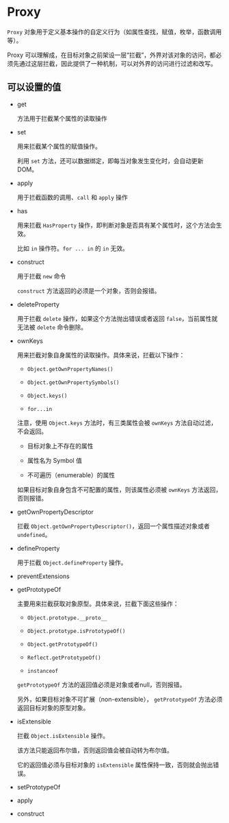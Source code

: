 # Proxy

`Proxy` 对象用于定义基本操作的自定义行为（如属性查找，赋值，枚举，函数调用等）。

Proxy 可以理解成，在目标对象之前架设一层“拦截”，外界对该对象的访问，都必须先通过这层拦截，因此提供了一种机制，可以对外界的访问进行过滤和改写。

## 可以设置的值

* get

  方法用于拦截某个属性的读取操作

* set

  用来拦截某个属性的赋值操作。

  利用 `set` 方法，还可以数据绑定，即每当对象发生变化时，会自动更新 DOM。

* apply

  用于拦截函数的调用、`call` 和 `apply` 操作

* has

  用来拦截 `HasProperty` 操作，即判断对象是否具有某个属性时，这个方法会生效。

  比如 `in` 操作符。`for ... in` 的 `in` 无效。

* construct

  用于拦截 `new` 命令

  `construct` 方法返回的必须是一个对象，否则会报错。

* deleteProperty

  用于拦截 `delete` 操作，如果这个方法抛出错误或者返回 `false`，当前属性就无法被 `delete` 命令删除。

* ownKeys

  用来拦截对象自身属性的读取操作。具体来说，拦截以下操作：

  * `Object.getOwnPropertyNames()`

  * `Object.getOwnPropertySymbols()`

  * `Object.keys()`

  * `for...in`

  注意，使用 `Object.keys` 方法时，有三类属性会被 `ownKeys` 方法自动过滤，不会返回。

  * 目标对象上不存在的属性
  
  * 属性名为 Symbol 值
  
  * 不可遍历（enumerable）的属性

  如果目标对象自身包含不可配置的属性，则该属性必须被 `ownKeys` 方法返回，否则报错。

* getOwnPropertyDescriptor

  拦截 `Object.getOwnPropertyDescriptor()`，返回一个属性描述对象或者 `undefined`。

* defineProperty

  用于拦截 `Object.defineProperty` 操作。

* preventExtensions

* getPrototypeOf

  主要用来拦截获取对象原型。具体来说，拦截下面这些操作：

  * `Object.prototype.__proto__`

  * `Object.prototype.isPrototypeOf()`

  * `Object.getPrototypeOf()`

  * `Reflect.getPrototypeOf()`

  * `instanceof`

  `getPrototypeOf` 方法的返回值必须是对象或者null，否则报错。

  另外，如果目标对象不可扩展（non-extensible）， `getPrototypeOf` 方法必须返回目标对象的原型对象。

* isExtensible

  拦截 `Object.isExtensible` 操作。

  该方法只能返回布尔值，否则返回值会被自动转为布尔值。

  它的返回值必须与目标对象的 `isExtensible` 属性保持一致，否则就会抛出错误。

* setPrototypeOf

* apply

* construct



